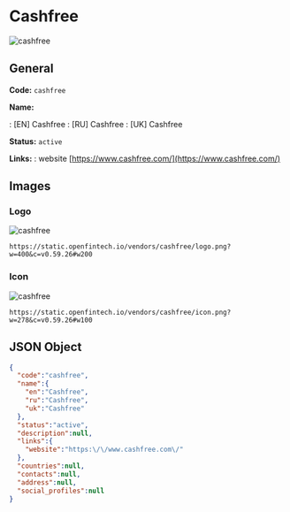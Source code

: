 
# Cashfree 
![cashfree](https://static.openfintech.io/vendors/cashfree/logo.png?w=400&c=v0.59.26#w200)  

## General 
 
**Code:** `cashfree` 
 
**Name:** 
 
:	[EN] Cashfree 
:	[RU] Cashfree 
:	[UK] Cashfree 
 
**Status:** `active` 
 
**Links:** 
: website [https://www.cashfree.com/](https://www.cashfree.com/) 
 

## Images 

### Logo 
 
![cashfree](https://static.openfintech.io/vendors/cashfree/logo.png?w=400&c=v0.59.26#w200)  

```
https://static.openfintech.io/vendors/cashfree/logo.png?w=400&c=v0.59.26#w200
```  

### Icon 
 
![cashfree](https://static.openfintech.io/vendors/cashfree/icon.png?w=278&c=v0.59.26#w100)  

```
https://static.openfintech.io/vendors/cashfree/icon.png?w=278&c=v0.59.26#w100
```  

## JSON Object 

```json
{
  "code":"cashfree",
  "name":{
    "en":"Cashfree",
    "ru":"Cashfree",
    "uk":"Cashfree"
  },
  "status":"active",
  "description":null,
  "links":{
    "website":"https:\/\/www.cashfree.com\/"
  },
  "countries":null,
  "contacts":null,
  "address":null,
  "social_profiles":null
}
```  

